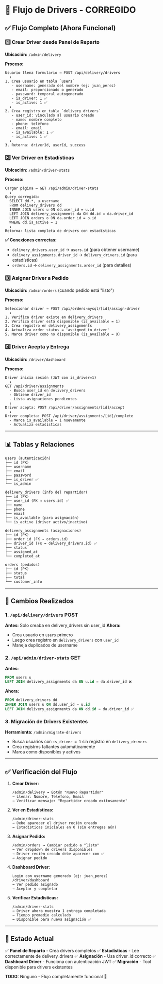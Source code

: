 # 🚚 Flujo de Drivers - CORREGIDO

## ✅ Flujo Completo (Ahora Funcional)

### 1️⃣ Crear Driver desde Panel de Reparto
**Ubicación:** `/admin/delivery`

**Proceso:**
```
Usuario llena formulario → POST /api/delivery/drivers
  ↓
1. Crea usuario en tabla `users`
   - username: generado del nombre (ej: juan_perez)
   - email: proporcionado o generado
   - password: temporal autogenerado
   - is_driver: 1 ✅
   - is_active: 1 ✅
  ↓
2. Crea registro en tabla `delivery_drivers`
   - user_id: vinculado al usuario creado
   - name: nombre completo
   - phone: teléfono
   - email: email
   - is_available: 1 ✅
   - is_active: 1 ✅
  ↓
3. Retorna: driverId, userId, success
```

### 2️⃣ Ver Driver en Estadísticas
**Ubicación:** `/admin/driver-stats`

**Proceso:**
```
Cargar página → GET /api/admin/driver-stats
  ↓
Query corregida:
  SELECT dd.*, u.username
  FROM delivery_drivers dd
  INNER JOIN users u ON dd.user_id = u.id
  LEFT JOIN delivery_assignments da ON dd.id = da.driver_id
  LEFT JOIN orders o ON da.order_id = o.id
  WHERE dd.is_active = 1
  ↓
Retorna: lista completa de drivers con estadísticas
```

**✅ Conexiones correctas:**
- `delivery_drivers.user_id` → `users.id` (para obtener username)
- `delivery_assignments.driver_id` → `delivery_drivers.id` (para estadísticas)
- `orders.id` → `delivery_assignments.order_id` (para detalles)

### 3️⃣ Asignar Driver a Pedido
**Ubicación:** `/admin/orders` (cuando pedido está "listo")

**Proceso:**
```
Seleccionar driver → POST /api/orders-mysql/[id]/assign-driver
  ↓
1. Verifica driver existe en delivery_drivers
2. Verifica driver está disponible (is_available = 1)
3. Crea registro en delivery_assignments
4. Actualiza order status = 'assigned_to_driver'
5. Marca driver como no disponible (is_available = 0)
```

### 4️⃣ Driver Acepta y Entrega
**Ubicación:** `/driver/dashboard`

**Proceso:**
```
Driver inicia sesión (JWT con is_driver=1)
  ↓
GET /api/driver/assignments
  - Busca user_id en delivery_drivers
  - Obtiene driver_id
  - Lista asignaciones pendientes
  ↓
Driver acepta: POST /api/driver/assignments/[id]/accept
  ↓
Driver completa: POST /api/driver/assignments/[id]/complete
  - Marca is_available = 1 nuevamente
  - Actualiza estadísticas
```

---

## 📊 Tablas y Relaciones

```
users (autenticación)
├── id (PK)
├── username
├── email
├── password
├── is_driver ✅
└── is_admin

delivery_drivers (info del repartidor)
├── id (PK)
├── user_id (FK → users.id) ✅
├── name
├── phone
├── email
├── is_available (para asignación)
└── is_active (driver activo/inactivo)

delivery_assignments (asignaciones)
├── id (PK)
├── order_id (FK → orders.id)
├── driver_id (FK → delivery_drivers.id) ✅
├── status
├── assigned_at
└── completed_at

orders (pedidos)
├── id (PK)
├── status
├── total
└── customer_info
```

---

## 🔧 Cambios Realizados

### 1. `/api/delivery/drivers` POST
**Antes:** Solo creaba en delivery_drivers sin user_id
**Ahora:** 
- Crea usuario en `users` primero
- Luego crea registro en `delivery_drivers` con `user_id`
- Maneja duplicados de username

### 2. `/api/admin/driver-stats` GET
**Antes:** 
```sql
FROM users u
LEFT JOIN delivery_assignments da ON u.id = da.driver_id ❌
```
**Ahora:**
```sql
FROM delivery_drivers dd
INNER JOIN users u ON dd.user_id = u.id
LEFT JOIN delivery_assignments da ON dd.id = da.driver_id ✅
```

### 3. Migración de Drivers Existentes
**Herramienta:** `/admin/migrate-drivers`
- Busca usuarios con `is_driver = 1` sin registro en `delivery_drivers`
- Crea registros faltantes automáticamente
- Marca como disponibles y activos

---

## ✅ Verificación del Flujo

1. **Crear Driver:**
   ```
   /admin/delivery → Botón "Nuevo Repartidor"
   → Llenar: Nombre, Teléfono, Email
   → Verificar mensaje: "Repartidor creado exitosamente"
   ```

2. **Ver en Estadísticas:**
   ```
   /admin/driver-stats
   → Debe aparecer el driver recién creado
   → Estadísticas iniciales en 0 (sin entregas aún)
   ```

3. **Asignar Pedido:**
   ```
   /admin/orders → Cambiar pedido a "listo"
   → Ver dropdown de drivers disponibles
   → Driver recién creado debe aparecer con ✅
   → Asignar pedido
   ```

4. **Dashboard Driver:**
   ```
   Login con username generado (ej: juan_perez)
   /driver/dashboard
   → Ver pedido asignado
   → Aceptar y completar
   ```

5. **Verificar Estadísticas:**
   ```
   /admin/driver-stats
   → Driver ahora muestra 1 entrega completada
   → Tiempo promedio calculado
   → Disponible para nueva asignación ✅
   ```

---

## 🎯 Estado Actual

✅ **Panel de Reparto** - Crea drivers completos
✅ **Estadísticas** - Lee correctamente de delivery_drivers
✅ **Asignación** - Usa driver_id correcto
✅ **Dashboard Driver** - Funciona con autenticación JWT
✅ **Migración** - Tool disponible para drivers existentes

**TODO:** Ninguno - Flujo completamente funcional 🚀
